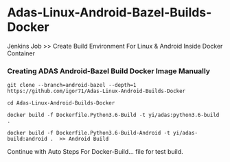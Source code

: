 # Adas-Linux-Android-Bazel-Builds-Docker
Jenkins Job >> Create Build Environment For Linux &amp; Android Inside Docker Container

### Creating ADAS Android-Bazel Build Docker Image Manually
```
git clone --branch=android-bazel --depth=1 https://github.com/igor71/Adas-Linux-Android-Builds-Docker

cd Adas-Linux-Android-Builds-Docker

docker build -f Dockerfile.Python3.6-Build -t yi/adas:python3.6-build .

docker build -f Dockerfile.Python3.6-Build-Android -t yi/adas-build:android .  >> Android Build
```
Continue with Auto Steps For Docker-Build... file for test build.

